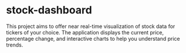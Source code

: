 # stock-dashboard
This project aims to offer near real-time visualization of stock data for tickers of your choice. The application displays the current price, percentage change, and interactive charts to help you understand price trends.
